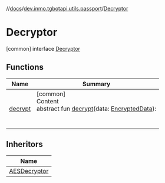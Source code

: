 //[docs](../../../index.md)/[dev.inmo.tgbotapi.utils.passport](../index.md)/[Decryptor](index.md)



# Decryptor  
 [common] interface [Decryptor](index.md)   


## Functions  
  
|  Name |  Summary | 
|---|---|
| <a name="dev.inmo.tgbotapi.utils.passport/Decryptor/decrypt/#kotlin.ByteArray/PointingToDeclaration/"></a>[decrypt](decrypt.md)| <a name="dev.inmo.tgbotapi.utils.passport/Decryptor/decrypt/#kotlin.ByteArray/PointingToDeclaration/"></a>[common]  <br>Content  <br>abstract fun [decrypt](decrypt.md)(data: [EncryptedData](../../dev.inmo.tgbotapi.types.passport.credentials/index.md#%5Bdev.inmo.tgbotapi.types.passport.credentials%2FEncryptedData%2F%2F%2FPointingToDeclaration%2F%5D%2FClasslikes%2F625018081)):   <br><br><br>|


## Inheritors  
  
|  Name | 
|---|
| <a name="dev.inmo.tgbotapi.utils.passport/AESDecryptor///PointingToDeclaration/"></a>[AESDecryptor](../-a-e-s-decryptor/index.md)|

